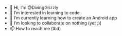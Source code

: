 - 👋 Hi, I’m @DivingGrizzly
- 👀 I’m interested in learning to code
- 🌱 I’m currently learning how to create an Android app
- 💞️ I’m looking to collaborate on nothing (yet ;))
- 📫 How to reach me (tbd)

<!---
DivingGrizzly/DivingGrizzly is a ✨ special ✨ repository because its `README.md` (this file) appears on your GitHub profile.
You can click the Preview link to take a look at your changes.
--->
